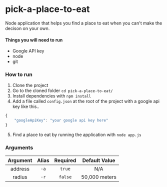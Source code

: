 # pick-a-place-to-eat

Node application that helps you find a place to eat when you can't make the decison on your own.

#### Things you will need to run
* Google API key
* node
* git

### How to run

1. Clone the project
2. Go to the cloned folder `cd pick-a-place-to-eat/`
3. Install dependencies with `npm install`
4. Add a file called `config.json` at the root of the project with a google api key like this..
```javascript 
{
    "googleApiKey": "your google api key here"
}
``` 
5. Find a place to eat by running the application with `node app.js`

### Arguments
| Argument | Alias | Required | Default Value |
|:--------:|:-----:|:--------:|:-------------:|
| address  | `-a`  |  `true`  |      N/A      |
| radius   | `-r`  |  `false` | 50,000 meters |
